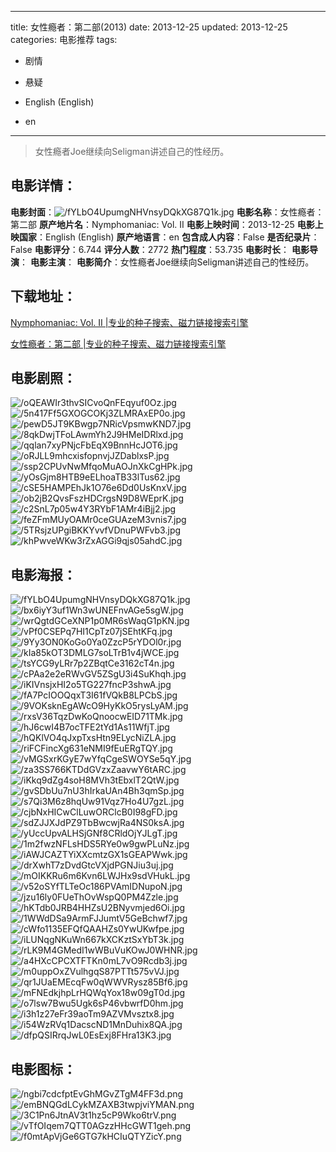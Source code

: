 
---
title: 女性瘾者：第二部(2013)
date: 2013-12-25
updated: 2013-12-25
categories: 电影推荐
tags:
- 剧情
- 悬疑

- English (English)
- en
---


> 女性瘾者Joe继续向Seligman讲述自己的性经历。

## **电影详情**：

**电影封面**：<img src="https://image.tmdb.org/t/p/w200/fYLbO4UpumgNHVnsyDQkXG87Q1k.jpg" alt="/fYLbO4UpumgNHVnsyDQkXG87Q1k.jpg" title="/fYLbO4UpumgNHVnsyDQkXG87Q1k.jpg">
**电影名称**：女性瘾者：第二部
**原产地片名**：Nymphomaniac: Vol. II
**电影上映时间**：2013-12-25
**电影上映国家**：English (English)
**原产地语言**：en
**包含成人内容**：False
**是否纪录片**：False
**电影评分**：6.744
**评分人数**：2772
**热门程度**：53.735
**电影时长**：
**电影导演**：
**电影主演**：
**电影简介**：女性瘾者Joe继续向Seligman讲述自己的性经历。

## **下载地址**：
[Nymphomaniac: Vol. II |专业的种子搜索、磁力链接搜索引擎](https://movie.amd794.com:2083/?search=Nymphomaniac%3A%20Vol.%20II&ordering=&mode=match_phrase&page_size=10&page=1)

[女性瘾者：第二部 |专业的种子搜索、磁力链接搜索引擎](https://movie.amd794.com:2083/?search=%E5%A5%B3%E6%80%A7%E7%98%BE%E8%80%85%EF%BC%9A%E7%AC%AC%E4%BA%8C%E9%83%A8&ordering=&mode=match_phrase&page_size=10&page=1)
 

## **电影剧照**：
<img src="https://image.tmdb.org/t/p/original/oQEAWIr3thvSICvoQnFEqyuf0Oz.jpg" alt="/oQEAWIr3thvSICvoQnFEqyuf0Oz.jpg" title="/oQEAWIr3thvSICvoQnFEqyuf0Oz.jpg"><img src="https://image.tmdb.org/t/p/original/5n417Ff5GXOGCOKj3ZLMRAxEP0o.jpg" alt="/5n417Ff5GXOGCOKj3ZLMRAxEP0o.jpg" title="/5n417Ff5GXOGCOKj3ZLMRAxEP0o.jpg"><img src="https://image.tmdb.org/t/p/original/pewD5JT9KBwgp7NRicVpsmwKND7.jpg" alt="/pewD5JT9KBwgp7NRicVpsmwKND7.jpg" title="/pewD5JT9KBwgp7NRicVpsmwKND7.jpg"><img src="https://image.tmdb.org/t/p/original/8qkDwjTFoLAwmYh2J9HMeIDRlxd.jpg" alt="/8qkDwjTFoLAwmYh2J9HMeIDRlxd.jpg" title="/8qkDwjTFoLAwmYh2J9HMeIDRlxd.jpg"><img src="https://image.tmdb.org/t/p/original/qqlan7xyPNjcFbEqX9BnnHcJOT6.jpg" alt="/qqlan7xyPNjcFbEqX9BnnHcJOT6.jpg" title="/qqlan7xyPNjcFbEqX9BnnHcJOT6.jpg"><img src="https://image.tmdb.org/t/p/original/oRJLL9mhcxisfopnvjJZDablxsP.jpg" alt="/oRJLL9mhcxisfopnvjJZDablxsP.jpg" title="/oRJLL9mhcxisfopnvjJZDablxsP.jpg"><img src="https://image.tmdb.org/t/p/original/ssp2CPUvNwMfqoMuAOJnXkCgHPk.jpg" alt="/ssp2CPUvNwMfqoMuAOJnXkCgHPk.jpg" title="/ssp2CPUvNwMfqoMuAOJnXkCgHPk.jpg"><img src="https://image.tmdb.org/t/p/original/yOsGjm8HTB9eELhoaTB33lTus62.jpg" alt="/yOsGjm8HTB9eELhoaTB33lTus62.jpg" title="/yOsGjm8HTB9eELhoaTB33lTus62.jpg"><img src="https://image.tmdb.org/t/p/original/cSE5HAMPEhJk1O76e6Dd0UsKnxV.jpg" alt="/cSE5HAMPEhJk1O76e6Dd0UsKnxV.jpg" title="/cSE5HAMPEhJk1O76e6Dd0UsKnxV.jpg"><img src="https://image.tmdb.org/t/p/original/ob2jB2QvsFszHDCrgsN9D8WEprK.jpg" alt="/ob2jB2QvsFszHDCrgsN9D8WEprK.jpg" title="/ob2jB2QvsFszHDCrgsN9D8WEprK.jpg"><img src="https://image.tmdb.org/t/p/original/c2SnL7p05w4Y3RYbF1AMr4iBjj2.jpg" alt="/c2SnL7p05w4Y3RYbF1AMr4iBjj2.jpg" title="/c2SnL7p05w4Y3RYbF1AMr4iBjj2.jpg"><img src="https://image.tmdb.org/t/p/original/feZFmMUyOAMr0ceGUAzeM3vnis7.jpg" alt="/feZFmMUyOAMr0ceGUAzeM3vnis7.jpg" title="/feZFmMUyOAMr0ceGUAzeM3vnis7.jpg"><img src="https://image.tmdb.org/t/p/original/5TRsjzUPgiBKKYvvfVDnuPWFvb3.jpg" alt="/5TRsjzUPgiBKKYvvfVDnuPWFvb3.jpg" title="/5TRsjzUPgiBKKYvvfVDnuPWFvb3.jpg"><img src="https://image.tmdb.org/t/p/original/khPwveWKw3rZxAGGi9qjs05ahdC.jpg" alt="/khPwveWKw3rZxAGGi9qjs05ahdC.jpg" title="/khPwveWKw3rZxAGGi9qjs05ahdC.jpg">

## **电影海报**：
<img src="https://image.tmdb.org/t/p/original/fYLbO4UpumgNHVnsyDQkXG87Q1k.jpg" alt="/fYLbO4UpumgNHVnsyDQkXG87Q1k.jpg" title="/fYLbO4UpumgNHVnsyDQkXG87Q1k.jpg"><img src="https://image.tmdb.org/t/p/original/bx6iyY3uf1Wn3wUNEFnvAGe5sgW.jpg" alt="/bx6iyY3uf1Wn3wUNEFnvAGe5sgW.jpg" title="/bx6iyY3uf1Wn3wUNEFnvAGe5sgW.jpg"><img src="https://image.tmdb.org/t/p/original/wrQgtdGCeXNP1p0MR6sWaqG1pKN.jpg" alt="/wrQgtdGCeXNP1p0MR6sWaqG1pKN.jpg" title="/wrQgtdGCeXNP1p0MR6sWaqG1pKN.jpg"><img src="https://image.tmdb.org/t/p/original/vPf0CSEPq7HI1CpTz07jSEhtKFq.jpg" alt="/vPf0CSEPq7HI1CpTz07jSEhtKFq.jpg" title="/vPf0CSEPq7HI1CpTz07jSEhtKFq.jpg"><img src="https://image.tmdb.org/t/p/original/9Yy3ON0KoGo0Ya0ZzcP5rYDOl0r.jpg" alt="/9Yy3ON0KoGo0Ya0ZzcP5rYDOl0r.jpg" title="/9Yy3ON0KoGo0Ya0ZzcP5rYDOl0r.jpg"><img src="https://image.tmdb.org/t/p/original/kIa85kOT3DMLG7soLTrB1v4jWCE.jpg" alt="/kIa85kOT3DMLG7soLTrB1v4jWCE.jpg" title="/kIa85kOT3DMLG7soLTrB1v4jWCE.jpg"><img src="https://image.tmdb.org/t/p/original/tsYCG9yLRr7p2ZBqtCe3162cT4n.jpg" alt="/tsYCG9yLRr7p2ZBqtCe3162cT4n.jpg" title="/tsYCG9yLRr7p2ZBqtCe3162cT4n.jpg"><img src="https://image.tmdb.org/t/p/original/cPAa2e2eRWvGV5ZSgU3i4SuKhqh.jpg" alt="/cPAa2e2eRWvGV5ZSgU3i4SuKhqh.jpg" title="/cPAa2e2eRWvGV5ZSgU3i4SuKhqh.jpg"><img src="https://image.tmdb.org/t/p/original/iKIVnsjxHI2o5TG227fncP3shwA.jpg" alt="/iKIVnsjxHI2o5TG227fncP3shwA.jpg" title="/iKIVnsjxHI2o5TG227fncP3shwA.jpg"><img src="https://image.tmdb.org/t/p/original/fA7PcIOOQqxT3I61fVQkB8LPCbS.jpg" alt="/fA7PcIOOQqxT3I61fVQkB8LPCbS.jpg" title="/fA7PcIOOQqxT3I61fVQkB8LPCbS.jpg"><img src="https://image.tmdb.org/t/p/original/9VOKsknEgAWcO9HyKkO5rysLyAM.jpg" alt="/9VOKsknEgAWcO9HyKkO5rysLyAM.jpg" title="/9VOKsknEgAWcO9HyKkO5rysLyAM.jpg"><img src="https://image.tmdb.org/t/p/original/rxsV36TqzDwKoQnoocwEID71TMk.jpg" alt="/rxsV36TqzDwKoQnoocwEID71TMk.jpg" title="/rxsV36TqzDwKoQnoocwEID71TMk.jpg"><img src="https://image.tmdb.org/t/p/original/hJ6cwI4B7ocTFE2tYd1As11WfjT.jpg" alt="/hJ6cwI4B7ocTFE2tYd1As11WfjT.jpg" title="/hJ6cwI4B7ocTFE2tYd1As11WfjT.jpg"><img src="https://image.tmdb.org/t/p/original/hQKlVO4qJxpTxsHtn9ELycNiZLA.jpg" alt="/hQKlVO4qJxpTxsHtn9ELycNiZLA.jpg" title="/hQKlVO4qJxpTxsHtn9ELycNiZLA.jpg"><img src="https://image.tmdb.org/t/p/original/riFCFincXg631eNMI9fEuERgTQY.jpg" alt="/riFCFincXg631eNMI9fEuERgTQY.jpg" title="/riFCFincXg631eNMI9fEuERgTQY.jpg"><img src="https://image.tmdb.org/t/p/original/vMGSxrKGyE7wYfqCgeSWOYSe5qY.jpg" alt="/vMGSxrKGyE7wYfqCgeSWOYSe5qY.jpg" title="/vMGSxrKGyE7wYfqCgeSWOYSe5qY.jpg"><img src="https://image.tmdb.org/t/p/original/za3SS766KTDdGVzxZaavwY6tARC.jpg" alt="/za3SS766KTDdGVzxZaavwY6tARC.jpg" title="/za3SS766KTDdGVzxZaavwY6tARC.jpg"><img src="https://image.tmdb.org/t/p/original/iKkq9dZg4soH8MVh3tEbxlT2QtW.jpg" alt="/iKkq9dZg4soH8MVh3tEbxlT2QtW.jpg" title="/iKkq9dZg4soH8MVh3tEbxlT2QtW.jpg"><img src="https://image.tmdb.org/t/p/original/gvSDbUu7nU3hIrkaUAn4Bh3qmSp.jpg" alt="/gvSDbUu7nU3hIrkaUAn4Bh3qmSp.jpg" title="/gvSDbUu7nU3hIrkaUAn4Bh3qmSp.jpg"><img src="https://image.tmdb.org/t/p/original/s7Qi3M6z8hqUw91Vqz7Ho4U7gzL.jpg" alt="/s7Qi3M6z8hqUw91Vqz7Ho4U7gzL.jpg" title="/s7Qi3M6z8hqUw91Vqz7Ho4U7gzL.jpg"><img src="https://image.tmdb.org/t/p/original/cjbNxHICwClLuwORClcB0I98gFD.jpg" alt="/cjbNxHICwClLuwORClcB0I98gFD.jpg" title="/cjbNxHICwClLuwORClcB0I98gFD.jpg"><img src="https://image.tmdb.org/t/p/original/sdZJJXJdPZ9TbBwcwjRa4NS0ksA.jpg" alt="/sdZJJXJdPZ9TbBwcwjRa4NS0ksA.jpg" title="/sdZJJXJdPZ9TbBwcwjRa4NS0ksA.jpg"><img src="https://image.tmdb.org/t/p/original/yUccUpvALHSjGNf8CRldOjYJLgT.jpg" alt="/yUccUpvALHSjGNf8CRldOjYJLgT.jpg" title="/yUccUpvALHSjGNf8CRldOjYJLgT.jpg"><img src="https://image.tmdb.org/t/p/original/1m2fwzNFLsHDS5RYe0w9gwPLuNz.jpg" alt="/1m2fwzNFLsHDS5RYe0w9gwPLuNz.jpg" title="/1m2fwzNFLsHDS5RYe0w9gwPLuNz.jpg"><img src="https://image.tmdb.org/t/p/original/iAWJCAZTYiXXcmtzGX1sGEAPWwk.jpg" alt="/iAWJCAZTYiXXcmtzGX1sGEAPWwk.jpg" title="/iAWJCAZTYiXXcmtzGX1sGEAPWwk.jpg"><img src="https://image.tmdb.org/t/p/original/drXwhT7zDvdGtcVXjdPGNJiu3uj.jpg" alt="/drXwhT7zDvdGtcVXjdPGNJiu3uj.jpg" title="/drXwhT7zDvdGtcVXjdPGNJiu3uj.jpg"><img src="https://image.tmdb.org/t/p/original/mOIKKRu6m6Kvn6LWJHx9sdVHukL.jpg" alt="/mOIKKRu6m6Kvn6LWJHx9sdVHukL.jpg" title="/mOIKKRu6m6Kvn6LWJHx9sdVHukL.jpg"><img src="https://image.tmdb.org/t/p/original/v52oSYfTLTeOc186PVAmIDNupoN.jpg" alt="/v52oSYfTLTeOc186PVAmIDNupoN.jpg" title="/v52oSYfTLTeOc186PVAmIDNupoN.jpg"><img src="https://image.tmdb.org/t/p/original/jzu16ly0FUeThOvWspQ0PM4Zzle.jpg" alt="/jzu16ly0FUeThOvWspQ0PM4Zzle.jpg" title="/jzu16ly0FUeThOvWspQ0PM4Zzle.jpg"><img src="https://image.tmdb.org/t/p/original/hKTdb0JRB4HHZsU2BNyvmjed6Oi.jpg" alt="/hKTdb0JRB4HHZsU2BNyvmjed6Oi.jpg" title="/hKTdb0JRB4HHZsU2BNyvmjed6Oi.jpg"><img src="https://image.tmdb.org/t/p/original/1WWdDSa9ArmFJJumtV5GeBchwf7.jpg" alt="/1WWdDSa9ArmFJJumtV5GeBchwf7.jpg" title="/1WWdDSa9ArmFJJumtV5GeBchwf7.jpg"><img src="https://image.tmdb.org/t/p/original/cWfo1135EFQfQAAHZs0YwUKwfpe.jpg" alt="/cWfo1135EFQfQAAHZs0YwUKwfpe.jpg" title="/cWfo1135EFQfQAAHZs0YwUKwfpe.jpg"><img src="https://image.tmdb.org/t/p/original/iLUNqgNKuWn667kXCKztSxYbT3k.jpg" alt="/iLUNqgNKuWn667kXCKztSxYbT3k.jpg" title="/iLUNqgNKuWn667kXCKztSxYbT3k.jpg"><img src="https://image.tmdb.org/t/p/original/rLK9M4GMedI1wWBuVuKOwJ0WHNR.jpg" alt="/rLK9M4GMedI1wWBuVuKOwJ0WHNR.jpg" title="/rLK9M4GMedI1wWBuVuKOwJ0WHNR.jpg"><img src="https://image.tmdb.org/t/p/original/a4HXcCPCXTFTKn0mL7vO9Rcdb3j.jpg" alt="/a4HXcCPCXTFTKn0mL7vO9Rcdb3j.jpg" title="/a4HXcCPCXTFTKn0mL7vO9Rcdb3j.jpg"><img src="https://image.tmdb.org/t/p/original/m0uppOxZVulhgqS87PTTt575vVJ.jpg" alt="/m0uppOxZVulhgqS87PTTt575vVJ.jpg" title="/m0uppOxZVulhgqS87PTTt575vVJ.jpg"><img src="https://image.tmdb.org/t/p/original/qr1JUaEMEcqFw0qWWVRysz85Bf6.jpg" alt="/qr1JUaEMEcqFw0qWWVRysz85Bf6.jpg" title="/qr1JUaEMEcqFw0qWWVRysz85Bf6.jpg"><img src="https://image.tmdb.org/t/p/original/mFNEdkjhpLrHQWqYox18w09gT0d.jpg" alt="/mFNEdkjhpLrHQWqYox18w09gT0d.jpg" title="/mFNEdkjhpLrHQWqYox18w09gT0d.jpg"><img src="https://image.tmdb.org/t/p/original/o7lsw7Bwu5Ugk6sP46vbwrfD0hm.jpg" alt="/o7lsw7Bwu5Ugk6sP46vbwrfD0hm.jpg" title="/o7lsw7Bwu5Ugk6sP46vbwrfD0hm.jpg"><img src="https://image.tmdb.org/t/p/original/i3h1z27eFr39aoTm9AZVMvsztx8.jpg" alt="/i3h1z27eFr39aoTm9AZVMvsztx8.jpg" title="/i3h1z27eFr39aoTm9AZVMvsztx8.jpg"><img src="https://image.tmdb.org/t/p/original/i54WzRVq1DacscND1MnDuhix8QA.jpg" alt="/i54WzRVq1DacscND1MnDuhix8QA.jpg" title="/i54WzRVq1DacscND1MnDuhix8QA.jpg"><img src="https://image.tmdb.org/t/p/original/dfpQSIRrqJwL0EsExj8FHra13K3.jpg" alt="/dfpQSIRrqJwL0EsExj8FHra13K3.jpg" title="/dfpQSIRrqJwL0EsExj8FHra13K3.jpg">

## **电影图标**：
<img src="https://image.tmdb.org/t/p/original/ngbi7cdcfptEvGhMGvZTgM4FF3d.png" alt="/ngbi7cdcfptEvGhMGvZTgM4FF3d.png" title="/ngbi7cdcfptEvGhMGvZTgM4FF3d.png"><img src="https://image.tmdb.org/t/p/original/emBNQGdLCykMZAXB3twpjviYMAN.png" alt="/emBNQGdLCykMZAXB3twpjviYMAN.png" title="/emBNQGdLCykMZAXB3twpjviYMAN.png"><img src="https://image.tmdb.org/t/p/original/3C1Pn6JtnAV3t1hz5cP9Wko6trV.png" alt="/3C1Pn6JtnAV3t1hz5cP9Wko6trV.png" title="/3C1Pn6JtnAV3t1hz5cP9Wko6trV.png"><img src="https://image.tmdb.org/t/p/original/vTfOIqem7QTT0AGzzHHcGWT1geh.png" alt="/vTfOIqem7QTT0AGzzHHcGWT1geh.png" title="/vTfOIqem7QTT0AGzzHHcGWT1geh.png"><img src="https://image.tmdb.org/t/p/original/f0mtApVjGe6GTG7kHCIuQTYZicY.png" alt="/f0mtApVjGe6GTG7kHCIuQTYZicY.png" title="/f0mtApVjGe6GTG7kHCIuQTYZicY.png">
